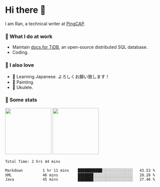 # Hi there 👋

I am Ran, a technical writer at [PingCAP](https://pingcap.com/).

### 📝 What I do at work

- Maintain [docs for TiDB](https://github.com/pingcap/docs), an open-source distributed SQL database.
- Coding.

### 🤠 I also love

- 💬 Learning Japanese. よろしくお願い致します！
- 🎨 Painting.
- 🎵 Ukulele.

### 🥳 Some stats

<p>
<img src="https://api.vaunt.dev/v1/github/entities/ran-huang/contributions?format=svg" height="150" />
<img src="https://api.vaunt.dev/v1/github/entities/ran-huang/achievements?format=svg&limit=3" height="150" />
</p>

<!--START_SECTION:waka-->

```txt
Total Time: 2 hrs 44 mins

Markdown         1 hr 11 mins    ███████████░░░░░░░░░░░░░░   43.53 %
XML              46 mins         ███████░░░░░░░░░░░░░░░░░░   28.28 %
Java             45 mins         ███████░░░░░░░░░░░░░░░░░░   27.46 %
```

<!--END_SECTION:waka-->
